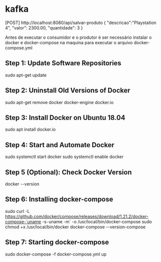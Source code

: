# kafka

[POST] http://localhost:8080/api/salvar-produto
{
	"descricao":"Playstation 4",
	"valor": 2300.00,
	"quantidade": 3
}


Antes de executar o consumidor e o produtor é ser necessário instalar o docker e docker-compose na maquina para executar o arquivo docker-compose.yml

## Step 1: Update Software Repositories
sudo apt-get update

## Step 2: Uninstall Old Versions of Docker
sudo apt-get remove docker docker-engine docker.io

## Step 3: Install Docker on Ubuntu 18.04
sudo apt install docker.io

## Step 4: Start and Automate Docker
sudo systemctl start docker
sudo systemctl enable docker

## Step 5 (Optional): Check Docker Version
docker --version

## Step 6: Installing docker-compose
sudo curl -L https://github.com/docker/compose/releases/download/1.21.2/docker-compose-`uname -s`-`uname -m` -o /usr/local/bin/docker-compose
sudo chmod +x /usr/local/bin/docker
docker-compose --version-compose

## Step 7: Starting docker-compose
sudo docker-compose -f docker-compose.yml up
